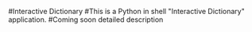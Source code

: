 #Interactive Dictionary
#This is a Python in shell "Interactive Dictionary" application.
#Coming soon detailed description
